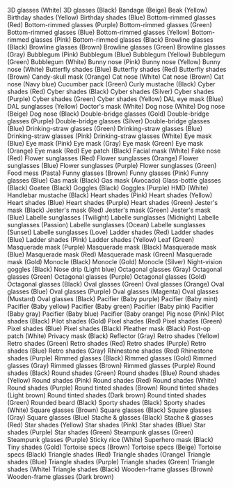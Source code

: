 3D glasses (White)
3D glasses (Black)
Bandage (Beige)
Beak (Yellow)
Birthday shades (Yellow)
Birthday shades (Blue)
Bottom-rimmed glasses (Red)
Bottom-rimmed glasses (Purple)
Bottom-rimmed glasses (Green)
Bottom-rimmed glasses (Blue)
Bottom-rimmed glasses (Yellow)
Bottom-rimmed glasses (Pink)
Bottom-rimmed glasses (Black)
Browline glasses (Black)
Browline glasses (Brown)
Browline glasses (Green)
Browline glasses (Gray)
Bubblegum (Pink)
Bubblegum (Blue)
Bubblegum (Yellow)
Bubblegum (Green)
Bubblegum (White)
Bunny nose (Pink)
Bunny nose (Yellow)
Bunny nose (White)
Butterfly shades (Blue)
Butterfly shades (Red)
Butterfly shades (Brown)
Candy-skull mask (Orange)
Cat nose (White)
Cat nose (Brown)
Cat nose (Navy blue)
Cucumber pack (Green)
Curly mustache (Black)
Cyber shades (Red)
Cyber shades (Black)
Cyber shades (Silver)
Cyber shades (Purple)
Cyber shades (Green)
Cyber shades (Yellow)
DAL eye mask (Blue)
DAL sunglasses (Yellow)
Doctor's mask (White)
Dog nose (White)
Dog nose (Beige)
Dog nose (Black)
Double-bridge glasses (Gold)
Double-bridge glasses (Purple)
Double-bridge glasses (Silver)
Double-bridge glasses (Blue)
Drinking-straw glasses (Green)
Drinking-straw glasses (Blue)
Drinking-straw glasses (Pink)
Drinking-straw glasses (White)
Eye mask (Blue)
Eye mask (Pink)
Eye mask (Gray)
Eye mask (Green)
Eye mask (Orange)
Eye mask (Red)
Eye patch (Black)
Facial mask (White)
Fake nose (Red)
Flower sunglasses (Red)
Flower sunglasses (Orange)
Flower sunglasses (Blue)
Flower sunglasses (Purple)
Flower sunglasses (Green)
Food mess (Pasta)
Funny glasses (Brown)
Funny glasses (Pink)
Funny glasses (Blue)
Gas mask (Black)
Gas mask (Avocado)
Glass-bottle glasses (Black)
Goatee (Black)
Goggles (Black)
Goggles (Purple)
HMD (White)
Handlebar mustache (Black)
Heart shades (Pink)
Heart shades (Yellow)
Heart shades (Blue)
Heart shades (Purple)
Heart shades (Green)
Jester's mask (Black)
Jester's mask (Red)
Jester's mask (Green)
Jester's mask (Blue)
Labelle sunglasses (Twilight)
Labelle sunglasses (Midnight)
Labelle sunglasses (Passion)
Labelle sunglasses (Ocean)
Labelle sunglasses (Sunset)
Labelle sunglasses (Love)
Ladder shades (Red)
Ladder shades (Blue)
Ladder shades (Pink)
Ladder shades (Yellow)
Leaf (Green)
Masquerade mask (Purple)
Masquerade mask (Black)
Masquerade mask (Blue)
Masquerade mask (Red)
Masquerade mask (Green)
Masquerade mask (Gold)
Monocle (Black)
Monocle (Gold)
Monocle (Silver)
Night-vision goggles (Black)
Nose drip (Light blue)
Octagonal glasses (Gray)
Octagonal glasses (Green)
Octagonal glasses (Purple)
Octagonal glasses (Gold)
Octagonal glasses (Black)
Oval glasses (Green)
Oval glasses (Orange)
Oval glasses (Blue)
Oval glasses (Purple)
Oval glasses (Magenta)
Oval glasses (Mustard)
Oval glasses (Black)
Pacifier (Baby purple)
Pacifier (Baby mint)
Pacifier (Baby yellow)
Pacifier (Baby green)
Pacifier (Baby pink)
Pacifier (Baby gray)
Pacifier (Baby blue)
Pacifier (Baby orange)
Pig nose (Pink)
Pilot shades (Black)
Pilot shades (Gold)
Pixel shades (Red)
Pixel shades (Green)
Pixel shades (Blue)
Pixel shades (Black)
Pleather mask (Black)
Post-op patch (White)
Privacy mask (Black)
Reflector (Gray)
Retro shades (Yellow)
Retro shades (Green)
Retro shades (Red)
Retro shades (Purple)
Retro shades (Blue)
Retro shades (Gray)
Rhinestone shades (Red)
Rhinestone shades (Purple)
Rimmed glasses (Black)
Rimmed glasses (Gold)
Rimmed glasses (Gray)
Rimmed glasses (Brown)
Rimmed glasses (Purple)
Round shades (Black)
Round shades (Green)
Round shades (Blue)
Round shades (Yellow)
Round shades (Pink)
Round shades (Red)
Round shades (White)
Round shades (Purple)
Round tinted shades (Brown)
Round tinted shades (Light brown)
Round tinted shades (Dark brown)
Round tinted shades (Green)
Rounded beard (Black)
Sporty shades (Black)
Sporty shades (White)
Square glasses (Brown)
Square glasses (Black)
Square glasses (Gray)
Square glasses (Blue)
Stache & glasses (Black)
Stache & glasses (Red)
Star shades (Yellow)
Star shades (Pink)
Star shades (Blue)
Star shades (Purple)
Star shades (Green)
Steampunk glasses (Green)
Steampunk glasses (Purple)
Sticky rice (White)
Superhero mask (Black)
Tiny shades (Gold)
Tortoise specs (Brown)
Tortoise specs (Beige)
Tortoise specs (Black)
Triangle shades (Red)
Triangle shades (Orange)
Triangle shades (Blue)
Triangle shades (Purple)
Triangle shades (Green)
Triangle shades (White)
Triangle shades (Black)
Wooden-frame glasses (Brown)
Wooden-frame glasses (Dark brown)
